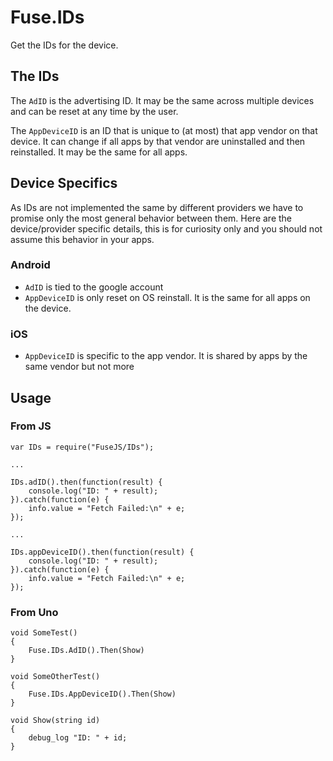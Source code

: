 # Fuse.IDs

Get the IDs for the device.

## The IDs

The `AdID` is the advertising ID. It may be the same across multiple devices and can be reset at any time by the user.

The `AppDeviceID` is an ID that is unique to (at most) that app vendor on that device. It can change if all apps by that vendor are uninstalled and then reinstalled. It may be the same for all apps.

## Device Specifics

As IDs are not implemented the same by different providers we have to promise only the most general behavior between them. Here are the device/provider specific details, this is for curiosity only and you should not assume this behavior in your apps.

### Android
- `AdID` is tied to the google account
- `AppDeviceID` is only reset on OS reinstall. It is the same for all apps on the device.

### iOS
- `AppDeviceID` is specific to the app vendor. It is shared by apps by the same vendor but not more

## Usage

### From JS

```
var IDs = require("FuseJS/IDs");

...

IDs.adID().then(function(result) {
    console.log("ID: " + result);
}).catch(function(e) {
    info.value = "Fetch Failed:\n" + e;
});

...

IDs.appDeviceID().then(function(result) {
    console.log("ID: " + result);
}).catch(function(e) {
    info.value = "Fetch Failed:\n" + e;
});
```

### From Uno

```
void SomeTest()
{
    Fuse.IDs.AdID().Then(Show)
}

void SomeOtherTest()
{
    Fuse.IDs.AppDeviceID().Then(Show)
}

void Show(string id)
{
    debug_log "ID: " + id;
}

```
